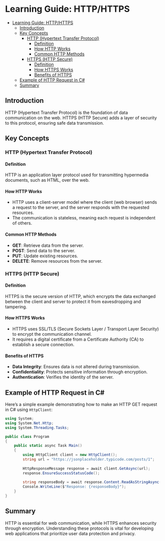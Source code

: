 # Learning Guide: HTTP/HTTPS

- [Learning Guide: HTTP/HTTPS](#learning-guide-httphttps)
  - [Introduction](#introduction)
  - [Key Concepts](#key-concepts)
    - [HTTP (Hypertext Transfer Protocol)](#http-hypertext-transfer-protocol)
      - [Definition](#definition)
      - [How HTTP Works](#how-http-works)
      - [Common HTTP Methods](#common-http-methods)
    - [HTTPS (HTTP Secure)](#https-http-secure)
      - [Definition](#definition-1)
      - [How HTTPS Works](#how-https-works)
      - [Benefits of HTTPS](#benefits-of-https)
  - [Example of HTTP Request in C#](#example-of-http-request-in-c)
  - [Summary](#summary)

## Introduction

HTTP (Hypertext Transfer Protocol) is the foundation of data communication on the web. HTTPS (HTTP Secure) adds a layer of security to this protocol, ensuring safe data transmission.

## Key Concepts

### HTTP (Hypertext Transfer Protocol)

#### Definition
HTTP is an application layer protocol used for transmitting hypermedia documents, such as HTML, over the web.

#### How HTTP Works
- HTTP uses a client-server model where the client (web browser) sends a request to the server, and the server responds with the requested resources.
- The communication is stateless, meaning each request is independent of others.

#### Common HTTP Methods
- **GET**: Retrieve data from the server.
- **POST**: Send data to the server.
- **PUT**: Update existing resources.
- **DELETE**: Remove resources from the server.

### HTTPS (HTTP Secure)

#### Definition
HTTPS is the secure version of HTTP, which encrypts the data exchanged between the client and server to protect it from eavesdropping and tampering.

#### How HTTPS Works
- HTTPS uses SSL/TLS (Secure Sockets Layer / Transport Layer Security) to encrypt the communication channel.
- It requires a digital certificate from a Certificate Authority (CA) to establish a secure connection.

#### Benefits of HTTPS
- **Data Integrity**: Ensures data is not altered during transmission.
- **Confidentiality**: Protects sensitive information through encryption.
- **Authentication**: Verifies the identity of the server.

## Example of HTTP Request in C#

Here’s a simple example demonstrating how to make an HTTP GET request in C# using `HttpClient`:

```csharp
using System;
using System.Net.Http;
using System.Threading.Tasks;

public class Program
{
    public static async Task Main()
    {
        using HttpClient client = new HttpClient();
        string url = "https://jsonplaceholder.typicode.com/posts/1";
        
        HttpResponseMessage response = await client.GetAsync(url);
        response.EnsureSuccessStatusCode();
        
        string responseBody = await response.Content.ReadAsStringAsync();
        Console.WriteLine($"Response: {responseBody}");
    }
}
```

## Summary

HTTP is essential for web communication, while HTTPS enhances security through encryption. Understanding these protocols is vital for developing web applications that prioritize user data protection and privacy.
